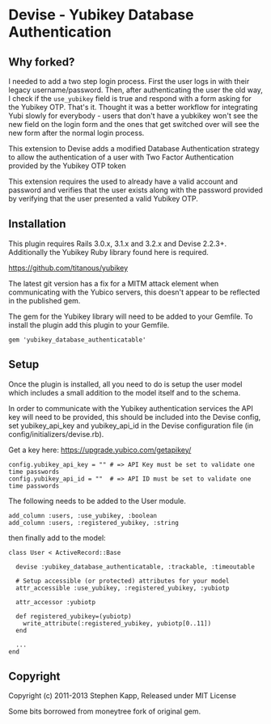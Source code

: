 # Devise - Yubikey Database Authentication
   
## Why forked?

I needed to add a two step login process. First the user logs in with their legacy username/password. Then, after authenticating the user the old way, I check if the `use_yubikey` field is true and respond with a form asking for the Yubikey OTP. That's it. Thought it was a better workflow for integrating Yubi slowly for everybody - users that don't have a yubkikey won't see the new field on the login form and the ones that get switched over will see the new form after the normal login process.

This extension to Devise adds a modified Database Authentication strategy to allow the authentication of a user with Two Factor Authentication provided by the Yubikey OTP token

This extension requires the used to already have a valid account and password and verifies that the user exists along with the password provided by verifying that the user presented a valid Yubikey OTP.

## Installation

This plugin requires Rails 3.0.x, 3.1.x and 3.2.x and Devise 2.2.3+. Additionally the Yubikey Ruby library found here is required.

<https://github.com/titanous/yubikey>
                                                 
The latest git version has a fix for a MITM attack element when communicating with the Yubico servers, this doesn't appear to be reflected in the published gem.

The gem for the Yubikey library will need to be added to your Gemfile. To install the plugin add this plugin to your Gemfile.

	gem 'yubikey_database_authenticatable'

## Setup

Once the plugin is installed, all you need to do is setup the user model which includes a small addition to the model itself and to the schema.

In order to communicate with the Yubikey authentication services the API key will need to be provided, this should be included into the Devise config, set yubikey_api_key and yubikey_api_id in the Devise configuration file (in config/initializers/devise.rb).

Get a key here: <https://upgrade.yubico.com/getapikey/>

	config.yubikey_api_key = "" # => API Key must be set to validate one time passwords
	config.yubikey_api_id = ""  # => API ID must be set to validate one time passwords

The following needs to be added to the User module.

	add_column :users, :use_yubikey, :boolean
	add_column :users, :registered_yubikey, :string

then finally add to the model:

	class User < ActiveRecord::Base

      devise :yubikey_database_authenticatable, :trackable, :timeoutable

      # Setup accessible (or protected) attributes for your model
      attr_accessible :use_yubikey, :registered_yubikey, :yubiotp

	  attr_accessor :yubiotp
		
	  def registered_yubikey=(yubiotp)
	    write_attribute(:registered_yubikey, yubiotp[0..11])
	  end
	
      ...
	end

## Copyright

Copyright (c) 2011-2013 Stephen Kapp, Released under MIT License 

Some bits borrowed from moneytree fork of original gem.
